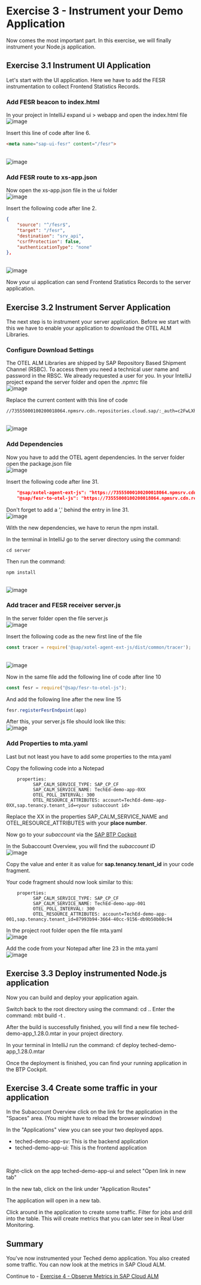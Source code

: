 # Exercise 3 - Instrument your Demo Application

Now comes the most important part. In this exercise, we will finally instrument your Node.js application.

## Exercise 3.1 Instrument UI Application

Let's start with the UI application. Here we have to add the FESR instrumentation to collect Frontend Statistics Records.

### Add FESR beacon to index.html
In your project in IntelliJ expand ui > webapp and open the index.html file
<br>![image](https://github.com/SAP-samples/teched2023-XP261/assets/113598836/c0604c4d-348e-4dd2-be5f-b1e2126599d3)

Insert this line of code after line 6.
```html
<meta name="sap-ui-fesr" content="/fesr">
```
<br>![image](https://github.com/SAP-samples/teched2023-XP261/assets/113598836/e2181889-d23e-46dc-b599-611d2265b6c5)

### Add FESR route to xs-app.json 
Now open the xs-app.json file in the ui folder
<br>![image](https://github.com/SAP-samples/teched2023-XP261/assets/113598836/419e0ae5-d346-46c0-9dad-ec787ebf9fc9)

Insert the following code after line 2.
```json
{
	"source": "^/fesr$",
	"target": "/fesr",
	"destination": "srv_api",
	"csrfProtection": false,
	"authenticationType": "none"
},
```
<br>![image](https://github.com/SAP-samples/teched2023-XP261/assets/113598836/f698dcc4-928a-4f42-955c-b2ebbe47267c)

Now your ui application can send Frontend Statistics Records to the server application. 

## Exercise 3.2 Instrument Server Application

The next step is to instrument your server application. Before we start with this we have to enable your application to download the OTEL ALM Libraries.

### Configure Download Settings
The OTEL ALM Libraries are shipped by SAP Repository Based Shipment Channel (RSBC). To access them you need a technical user name and password in the RBSC. 
We already requested a user for you.
In your IntelliJ project expand the server folder and open the .npmrc file
<br>![image](https://github.com/SAP-samples/teched2023-XP261/assets/113598836/fcc8ec69-63c8-489e-a9d2-94479bf2090a)

Replace the current content with this line of code
```
//73555000100200018064.npmsrv.cdn.repositories.cloud.sap/:_auth=c2FwLXhwMjYxOkpnckVaUHhmSXhTY2tyT0hHWndHZXlKM2JRRlFhRHlV
```
<br>![image](https://github.com/SAP-samples/teched2023-XP261/assets/113598836/dfeac1ab-0bd6-45e0-a95f-438b37d0d9bb)

### Add Dependencies
Now you have to add the OTEL agent dependencies. 
In the server folder open the package.json file
<br>![image](https://github.com/SAP-samples/teched2023-XP261/assets/113598836/ca9b4aee-c471-49d7-b868-8968554366db)

Insert the following code after line 31.
```json
    "@sap/xotel-agent-ext-js": "https://73555000100200018064.npmsrv.cdn.repositories.cloud.sap/@sap/xotel-agent-ext-js/-/xotel-agent-ext-js-1.5.2.tgz",
    "@sap/fesr-to-otel-js": "https://73555000100200018064.npmsrv.cdn.repositories.cloud.sap/@sap/fesr-to-otel-js/-/fesr-to-otel-js-1.5.0.tgz"
```
Don't forget to add a ',' behind the entry in line 31.
<br>![image](https://github.com/SAP-samples/teched2023-XP261/assets/113598836/02f9b4a7-3aea-4e2f-bb10-883b14ea428a)

With the new dependencies, we have to rerun the npm install.

In the terminal in IntelliJ go to the server directory using the command: 
```shell
cd server
```
Then run the command: 
```shell
npm install
```
<br>![image](https://github.com/SAP-samples/teched2023-XP261/assets/113598836/343e95d2-9d4a-464c-86f6-795624bdc4d5)

### Add tracer and FESR receiver server.js
In the server folder open the file server.js
<br>![image](https://github.com/SAP-samples/teched2023-XP261/assets/113598836/27cce1f9-fa35-4c78-87d4-c3aed874a049)

Insert the following code as the new first line of the file
```js
const tracer = require('@sap/xotel-agent-ext-js/dist/common/tracer');
```
<br>![image](https://github.com/SAP-samples/teched2023-XP261/assets/113598836/90bfadda-9fd1-4748-96b0-b2e44275dec5)

Now in the same file add the following line of code after line 10
```js
const fesr = require("@sap/fesr-to-otel-js");
```
And add the following line after the new line 15
```js
fesr.registerFesrEndpoint(app)
```

After this, your server.js file should look like this:
<br>![image](https://github.com/SAP-samples/teched2023-XP261/assets/113598836/336c7cc8-bcde-466d-8685-d1dc9506ebab)

### Add Properties to mta.yaml
Last but not least you have to add some properties to the mta.yaml

Copy the following code into a Notepad
```
    properties:
	      SAP_CALM_SERVICE_TYPE: SAP_CP_CF
	      SAP_CALM_SERVICE_NAME: TechEd-demo-app-0XX
	      OTEL_POLL_INTERVAL: 300
	      OTEL_RESOURCE_ATTRIBUTES: account=TechEd-demo-app-0XX,sap.tenancy.tenant_id=<your subaccount id>    
```

Replace the XX in the properties SAP_CALM_SERVICE_NAME and OTEL_RESOURCE_ATTRIBUTES with your **place number**.

Now go to your _subaccount_ via the [SAP BTP Cockpit](https://amer.cockpit.btp.cloud.sap/cockpit/?idp=tdct3ched1.accounts.ondemand.com#/globalaccount/e2a835b0-3011-4c79-818a-d7767c4627cd)

In the Subaccount Overview, you will find the _subaccount ID_
<br>![image](https://github.com/SAP-samples/teched2023-XP261/assets/113598836/bf89722d-a3c2-4fab-ae7c-16823c4271fc)

Copy the value and enter it as value for **sap.tenancy.tenant_id** in your code fragment.

Your code fragment should now look similar to this:
```
    properties:
	      SAP_CALM_SERVICE_TYPE: SAP_CP_CF
	      SAP_CALM_SERVICE_NAME: TechEd-demo-app-001
	      OTEL_POLL_INTERVAL: 300
	      OTEL_RESOURCE_ATTRIBUTES: account=TechEd-demo-app-001,sap.tenancy.tenant_id=87993b94-3664-40cc-9156-db9b50b08c94
```

In the project root folder open the file mta.yaml
<br>![image](https://github.com/SAP-samples/teched2023-XP261/assets/113598836/4ecfcf89-6d48-4079-94a6-136641838389)

Add the code from your Notepad after line 23 in the mta.yaml
<br>![image](https://github.com/SAP-samples/teched2023-XP261/assets/113598836/d4809e3d-99bd-4b82-b1d4-ca3cdbca294a)

## Exercise 3.3 Deploy instrumented Node.js application

Now you can build and deploy your application again.

Switch back to the root directory using the command: cd ..
Enter the command: mbt build -t .
<br>

After the build is successfully finished, you will find a new file teched-demo-app_1.28.0.mtar in your project directory.

In your terminal in IntelliJ run the command: cf deploy teched-demo-app_1.28.0.mtar
<br>

Once the deployment is finished, you can find your running application in the BTP Cockpit.

## Exercise 3.4 Create some traffic in your application

In the Subaccount Overview click on the link for the application in the "Spaces" area. (You might have to reload the browser window)
<br>

In the "Applications" view you can see your two deployed apps. 
- teched-demo-app-sv: This is the backend application
- teched-demo-app-ui: This is the frontend application
<br>

Right-click on the app teched-demo-app-ui and select "Open link in new tab"
<br>

In the new tab, click on the link under "Application Routes"
<br>

The application will open in a new tab. 
<br>

Click around in the application to create some traffic. Filter for jobs and drill into the table. This will create metrics that you can later see in Real User Monitoring.

## Summary

You've now instrumented your Teched demo application. You also created some traffic. You can now look at the metrics in SAP Cloud ALM.

Continue to - [Exercise 4 - Observe Metrics in SAP Cloud ALM](../ex4/README.md)

